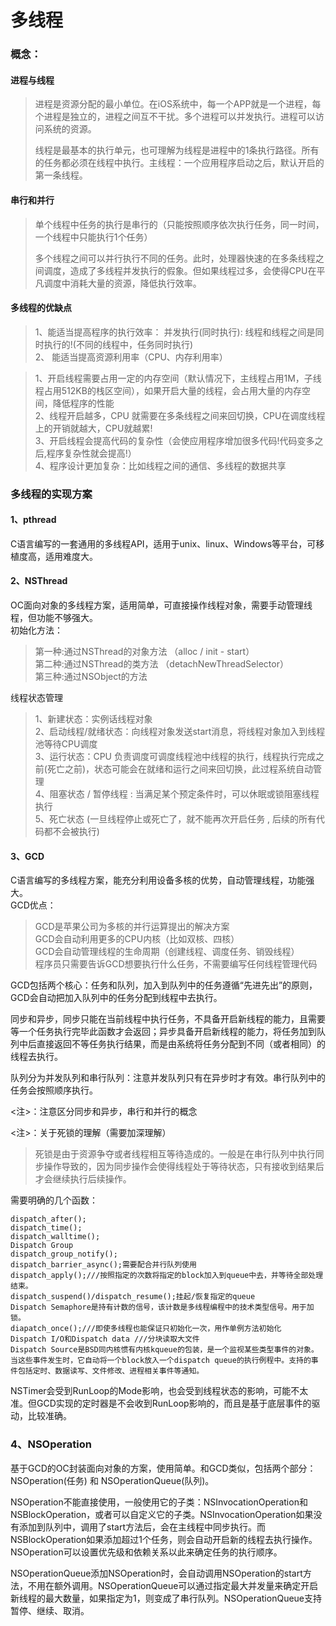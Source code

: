 # 多线程
### 概念：
#### 进程与线程
>进程是资源分配的最小单位。在iOS系统中，每一个APP就是一个进程，每个进程是独立的，进程之间互不干扰。多个进程可以并发执行。进程可以访问系统的资源。
>
>线程是最基本的执行单元，也可理解为线程是进程中的1条执行路径。所有的任务都必须在线程中执行。主线程：一个应用程序启动之后，默认开启的第一条线程。

#### 串行和并行
>单个线程中任务的执行是串行的（只能按照顺序依次执行任务，同一时间，一个线程中只能执行1个任务）
>
>多个线程之间可以并行执行不同的任务。此时，处理器快速的在多条线程之间调度，造成了多线程并发执行的假象。但如果线程过多，会使得CPU在平凡调度中消耗大量的资源，降低执行效率。

#### 多线程的优缺点
>1、能适当提高程序的执行效率：
 并发执行(同时执行): 线程和线程之间是同时执行的!(不同的线程中，任务同时执行)  
 2、 能适当提高资源利用率（CPU、内存利用率）
 
 >1、开启线程需要占用一定的内存空间（默认情况下，主线程占用1M，子线程占用512KB的栈区空间），如果开启大量的线程，会占用大量的内存空间，降低程序的性能    
 2、线程开启越多，CPU 就需要在多条线程之间来回切换，CPU在调度线程上的开销就越大，CPU就越累!  
 3、开启线程会提高代码的复杂性（会使应用程序增加很多代码!代码变多之后,程序复杂性就会提高!）   
 4、程序设计更加复杂：比如线程之间的通信、多线程的数据共享
 

### 多线程的实现方案
#### 1、pthread
C语言编写的一套通用的多线程API，适用于unix、linux、Windows等平台，可移植度高，适用难度大。  

#### 2、NSThread
OC面向对象的多线程方案，适用简单，可直接操作线程对象，需要手动管理线程，但功能不够强大。  
初始化方法：
>第一种:通过NSThread的对象方法 （alloc / init - start）     
第二种:通过NSThread的类方法    （detachNewThreadSelector）   
第三种:通过NSObject的方法

线程状态管理
>1、新建状态：实例话线程对象     
>2、启动线程/就绪状态：向线程对象发送start消息，将线程对象加入到线程池等待CPU调度   
>3、运行状态：CPU 负责调度可调度线程池中线程的执行，线程执行完成之前(死亡之前)，状态可能会在就绪和运行之间来回切换，此过程系统自动管理   
>4、阻塞状态 / 暂停线程 : 当满足某个预定条件时，可以休眠或锁阻塞线程执行    
>5、死亡状态 (一旦线程停止或死亡了，就不能再次开启任务 , 后续的所有代码都不会被执行)
	 
#### 3、GCD
C语言编写的多线程方案，能充分利用设备多核的优势，自动管理线程，功能强大。   
GCD优点：
>GCD是苹果公司为多核的并行运算提出的解决方案   
GCD会自动利用更多的CPU内核（比如双核、四核）   
GCD会自动管理线程的生命周期（创建线程、调度任务、销毁线程）   
程序员只需要告诉GCD想要执行什么任务，不需要编写任何线程管理代码   

GCD包括两个核心：任务和队列，加入到队列中的任务遵循“先进先出”的原则，GCD会自动把加入队列中的任务分配到线程中去执行。

同步和异步，同步只能在当前线程中执行任务，不具备开启新线程的能力，且需要等一个任务执行完毕此函数才会返回；异步具备开启新线程的能力，将任务加到队列中后直接返回不等任务执行结果，而是由系统将任务分配到不同（或者相同）的线程去执行。

队列分为并发队列和串行队列：注意并发队列只有在异步时才有效。串行队列中的任务会按照顺序执行。

<注>：注意区分同步和异步，串行和并行的概念

<注>：关于死锁的理解（需要加深理解）
>死锁是由于资源争夺或者线程相互等待造成的。一般是在串行队列中执行同步操作导致的，因为同步操作会使得线程处于等待状态，只有接收到结果后才会继续执行后续操作。

需要明确的几个函数：
	
	dispatch_after();
	dispatch_time();
	dispatch_walltime();
	Dispatch Group
	dispatch_group_notify();
	dispatch_barrier_async();需要配合并行队列使用
	dispatch_apply();///按照指定的次数将指定的block加入到queue中去，并等待全部处理结束。
	dispatch_suspend()/dispatch_resume();挂起/恢复指定的queue
	Dispatch Semaphore是持有计数的信号，该计数是多线程编程中的技术类型信号。用于加锁。
	diapatch_once();///即使多线程也能保证只初始化一次，用作单例方法初始化
	Dispatch I/O和Dispatch data ///分块读取大文件
	Dispatch Source是BSD同内核惯有内核kqueue的包装，是一个监视某些类型事件的对象。当这些事件发生时，它自动将一个block放入一个dispatch queue的执行例程中。支持的事件包括定时、数据读写、文件修改、进程相关事件等通知。
	
NSTimer会受到RunLoop的Mode影响，也会受到线程状态的影响，可能不太准。但GCD实现的定时器是不会收到RunLoop影响的，而且是基于底层事件的驱动，比较准确。

### 4、NSOperation
基于GCD的OC封装面向对象的方案，使用简单。和GCD类似，包括两个部分：NSOperation(任务) 和 NSOperationQueue(队列)。

NSOperation不能直接使用，一般使用它的子类：NSInvocationOperation和NSBlockOperation，或者可以自定义它的子类。NSInvocationOperation如果没有添加到队列中，调用了start方法后，会在主线程中同步执行。而NSBlockOperation如果添加超过1个任务，则会自动开启新的线程去执行操作。NSOperation可以设置优先级和依赖关系以此来确定任务的执行顺序。

NSOperationQueue添加NSOperation时，会自动调用NSOperation的start方法，不用在额外调用。NSOperationQueue可以通过指定最大并发量来确定开启新线程的最大数量，如果指定为1，则变成了串行队列。NSOperationQueue支持暂停、继续、取消。


